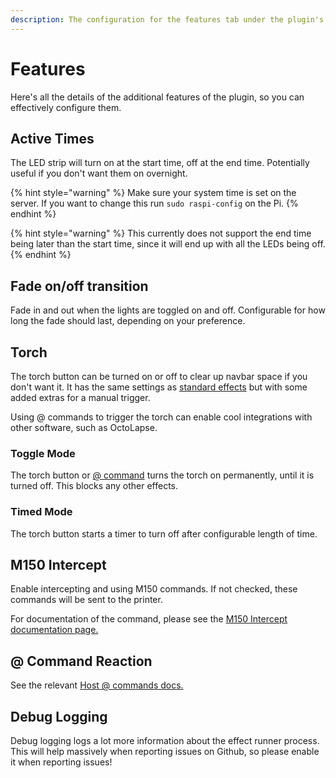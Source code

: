 ```yaml
---
description: The configuration for the features tab under the plugin's settings
---
```


# Features

Here's all the details of the additional features of the plugin, so you can effectively configure them.

## Active Times

The LED strip will turn on at the start time, off at the end time. Potentially useful if you don't want them on overnight.

{% hint style="warning" %}
Make sure your system time is set on the server. If you want to change this run `sudo raspi-config` on the Pi.
{% endhint %}

{% hint style="warning" %}
This currently does not support the end time being later than the start time, since it will end up with all the LEDs being off.
{% endhint %}

## Fade on/off transition

Fade in and out when the lights are toggled on and off. Configurable for how long the fade should last, depending on your preference.

## Torch

The torch button can be turned on or off to clear up navbar space if you don't want it. It has the same settings as [standard effects](printing-effects.md) but with some added extras for a manual trigger.

Using @ commands to trigger the torch can enable cool integrations with other software, such as OctoLapse.

### Toggle Mode

The torch button or [@ command](../documentation/host-commands.md) turns the torch on permanently, until it is turned off. This blocks any other effects.

### Timed Mode

The torch button starts a timer to turn off after configurable length of time.

## M150 Intercept

Enable intercepting and using M150 commands. If not checked, these commands will be sent to the printer.

For documentation of the command, please see the [M150 Intercept documentation page.](../documentation/m150-intercept.md)

## @ Command Reaction

See the relevant [Host @ commands docs.](../documentation/host-commands.md)

## Debug Logging

Debug logging logs a lot more information about the effect runner process. This will help massively when reporting issues on Github, so please enable it when reporting issues!

